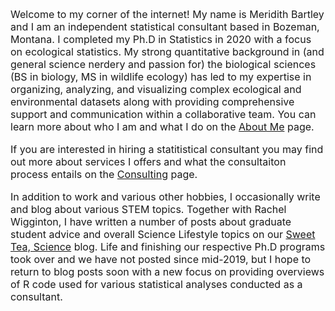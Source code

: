 <font size = "3"> Welcome to my corner of the internet! My name is Meridith Bartley and I am an independent statistical consultant based in Bozeman, Montana. I completed my Ph.D in Statistics in 2020 with a focus on ecological statistics. My strong quantitative background in (and general science nerdery and passion for) the biological sciences (BS in biology, MS in wildlife ecology) has led to my expertise in organizing, analyzing, and visualizing complex ecological and environmental datasets along with providing comprehensive support and communication within a collaborative team. You can learn more about who I am and what I do on the [About Me](mlbartley.github.io/about) page.

If you are interested in hiring a statitistical consultant you may find out more about services I offers and what the consultaiton process entails on the [Consulting](mlbartley.github.io/consulting) page. 

In addition to work and various other hobbies, I occasionally write and blog about various STEM topics. Together with Rachel Wigginton, I have written a number of posts about graduate student advice and overall Science Lifestyle topics on our [Sweet Tea, Science](www.sweetteascience.com) blog. Life and finishing our respective Ph.D programs took over and we have not posted since mid-2019, but I hope to return to blog posts soon with a new focus on providing overviews of R code used for various statistical analyses conducted as a consultant. </font>

